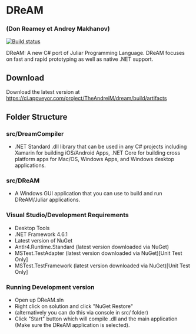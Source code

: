 # DReAM
### (Don Reamey et Andrey Makhanov)

[![Build status](https://ci.appveyor.com/api/projects/status/x8d6308cuevqm4of?svg=true)](https://ci.appveyor.com/project/TheAndreiM/dream)

DReAM: A new C# port of Juliar Programming Language. DReAM focuses on fast and rapid prototyping as well as native .NET support.

## Download
Download the latest version at https://ci.appveyor.com/project/TheAndreiM/dream/build/artifacts

## Folder Structure

### src/DreamCompiler
- .NET Standard .dll library that can be used in any C# projects including Xamarin for building iOS/Android Apps, .NET Core for building cross platform apps for Mac/OS, Windows Apps, and Windows desktop applications.

### src/DReAM
- A Windows GUI application that you can use to build and run DReAM/Juliar applications.


### Visual Studio/Development Requirements

- Desktop Tools
- .NET Framework 4.6.1
- Latest version of NuGet
- Antlr4.Runtime.Standard (latest version downloaded via NuGet)
- MSTest.TestAdapter (latest version downloaded via NuGet)[Unit Test Only]
- MSTest.TestFramework (latest version downloaded via NuGet)[Unit Test Only]


### Running Development version
- Open up DReAM.sln
- Right click on solution and click "NuGet Restore"
- (alternatively you can do this via console in src/ folder)
- Click "Start" button which will compile .dll and the main application (Make sure the DReAM application is selected).